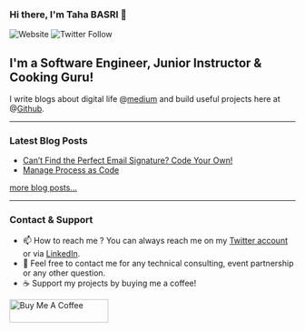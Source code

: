 ### Hi there, I'm Taha BASRI 👋

![Website](https://img.shields.io/website?label=Portfolio&style=for-the-badge&url=https%3A%2F%2Ftahabasri.github.io%2Fportfolio%2F)
![Twitter Follow](https://img.shields.io/twitter/follow/TheTahaBasri?color=1DA1F2&label=Follow%20Taha%20on%20Twitter&style=for-the-badge)

## I'm a Software Engineer, Junior Instructor & Cooking Guru!

I write blogs about digital life @[medium](https://medium.com/@tahabasri) and build useful projects here at @[Github](https://github.com/tahabasri?tab=repositories).

---

### Latest Blog Posts

<!-- BLOG-POST-LIST:START -->
- [Can’t Find the Perfect Email Signature? Code Your Own!](https://medium.com/swlh/cant-find-the-perfect-email-signature-for-you-code-your-own-4c8d7f270362?source=rss-7247b7a29566------2)
- [Manage Process as Code](https://medium.com/swlh/manage-process-as-code-faa03e4c24c1?source=rss-7247b7a29566------2)
<!-- BLOG-POST-LIST:END -->

[more blog posts...](https://tahabasri.medium.com/)

---

### Contact & Support

- 📫  How to reach me ? You can always reach me on my [Twitter account](https://twitter.com/TheTahaBasri) or via [LinkedIn](https://www.linkedin.com/in/tahabasri/en/).
- 💬  Feel free to contact me for any technical consulting, event partnership or any other question.
- ☕  Support my projects by buying me a coffee!

<a href="https://www.buymeacoffee.com/tahabasri" target="_blank"><img src="https://cdn.buymeacoffee.com/buttons/default-orange.png" alt="Buy Me A Coffee" height="41" width="174"></a>